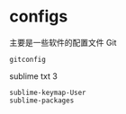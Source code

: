 # configs
主要是一些软件的配置文件
Git

    gitconfig

sublime txt 3
    
    sublime-keymap-User
    sublime-packages


